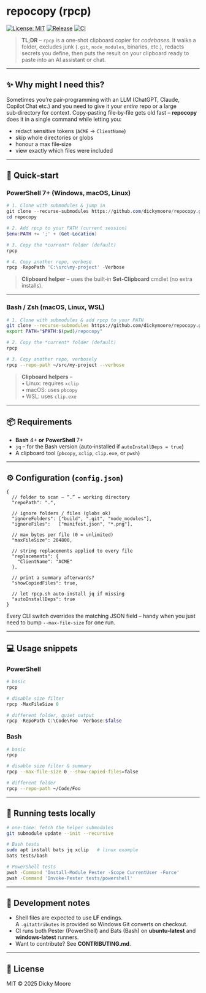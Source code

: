# repocopy (rpcp)
[![License: MIT](https://img.shields.io/badge/License-MIT-yellow.svg)](LICENSE)
[![Release](https://img.shields.io/github/v/release/dickymoore/repocopy)](https://github.com/dickymoore/repocopy/releases)
[![CI](https://github.com/dickymoore/repocopy/actions/workflows/ci.yml/badge.svg)](https://github.com/dickymoore/repocopy/actions/workflows/ci.yml)

> **TL;DR** – `rpcp` is a one‑shot clipboard copier for *codebases*.
> It walks a folder, excludes junk (`.git`, `node_modules`, binaries, etc.),
> redacts secrets you define, then puts the result on your clipboard
> ready to paste into an AI assistant or chat.

---

## ✨ Why might I need this?

Sometimes you’re pair‑programming with an LLM (ChatGPT, Claude, Copilot Chat etc.)
and you need to give it your *entire* repo or a large sub‑directory for context.
Copy‑pasting file‑by‑file gets old fast – **repocopy** does it in a single command
while letting you:

* redact sensitive tokens (`ACME` → `ClientName`)
* skip whole directories or globs
* honour a max file‑size
* view exactly which files were included

---

## 🚀 Quick‑start

### PowerShell 7+ (Windows, macOS, Linux)

```powershell
# 1. Clone with submodules & jump in
git clone --recurse-submodules https://github.com/dickymoore/repocopy.git
cd repocopy

# 2. Add rpcp to your PATH (current session)
$env:PATH += ';' + (Get-Location)

# 3. Copy the *current* folder (default)
rpcp

# 4. Copy another repo, verbose
rpcp -RepoPath 'C:\src\my-project' -Verbose
```

> **Clipboard helper** – uses the built‑in **Set‑Clipboard** cmdlet (no extra installs).

---

### Bash / Zsh (macOS, Linux, WSL)

```bash
# 1. Clone with submodules & add rpcp to your PATH
git clone --recurse-submodules https://github.com/dickymoore/repocopy.git
export PATH="$PATH:$(pwd)/repocopy"

# 2. Copy the *current* folder (default)
rpcp

# 3. Copy another repo, verbosely
rpcp --repo-path ~/src/my-project --verbose
```

> **Clipboard helpers** –  
> • Linux: requires `xclip`  
> • macOS: uses `pbcopy`  
> • WSL: uses `clip.exe`

---

## 📦 Requirements

* **Bash** 4+ **or** **PowerShell** 7+
* `jq` – for the Bash version (auto‑installed if `autoInstallDeps = true`)
* A clipboard tool (`pbcopy`, `xclip`, `clip.exe`, or `pwsh`)

---

## ⚙️ Configuration (`config.json`)

```jsonc
{
  // folder to scan – “.” = working directory
  "repoPath": ".",

  // ignore folders / files (globs ok)
  "ignoreFolders": ["build", ".git", "node_modules"],
  "ignoreFiles":   ["manifest.json", "*.png"],

  // max bytes per file (0 = unlimited)
  "maxFileSize": 204800,

  // string replacements applied to every file
  "replacements": {
    "ClientName": "ACME"
  },

  // print a summary afterwards?
  "showCopiedFiles": true,

  // let rpcp.sh auto‑install jq if missing
  "autoInstallDeps": true
}
```

Every CLI switch overrides the matching JSON field – handy when you just
need to bump `--max-file-size` for one run.

---

## 💻 Usage snippets

### PowerShell

```powershell
# basic
rpcp

# disable size filter
rpcp -MaxFileSize 0

# different folder, quiet output
rpcp -RepoPath C:\Code\Foo -Verbose:$false
```

### Bash

```bash
# basic
rpcp

# disable size filter & summary
rpcp --max-file-size 0 --show-copied-files=false

# different folder
rpcp --repo-path ~/Code/Foo
```

---

## 🧪 Running tests locally

```bash
# one‑time: fetch the helper submodules
git submodule update --init --recursive

# Bash tests
sudo apt install bats jq xclip   # linux example
bats tests/bash

# PowerShell tests
pwsh -Command 'Install-Module Pester -Scope CurrentUser -Force'
pwsh -Command 'Invoke-Pester tests/powershell'
```

---

## 📝 Development notes

* Shell files are expected to use **LF** endings.  
  A `.gitattributes` is provided so Windows Git converts on checkout.
* CI runs both Pester (PowerShell) and Bats (Bash) on
  **ubuntu‑latest** and **windows‑latest** runners.
* Want to contribute? See **CONTRIBUTING.md**.

---

## 📄 License

MIT © 2025 Dicky Moore

